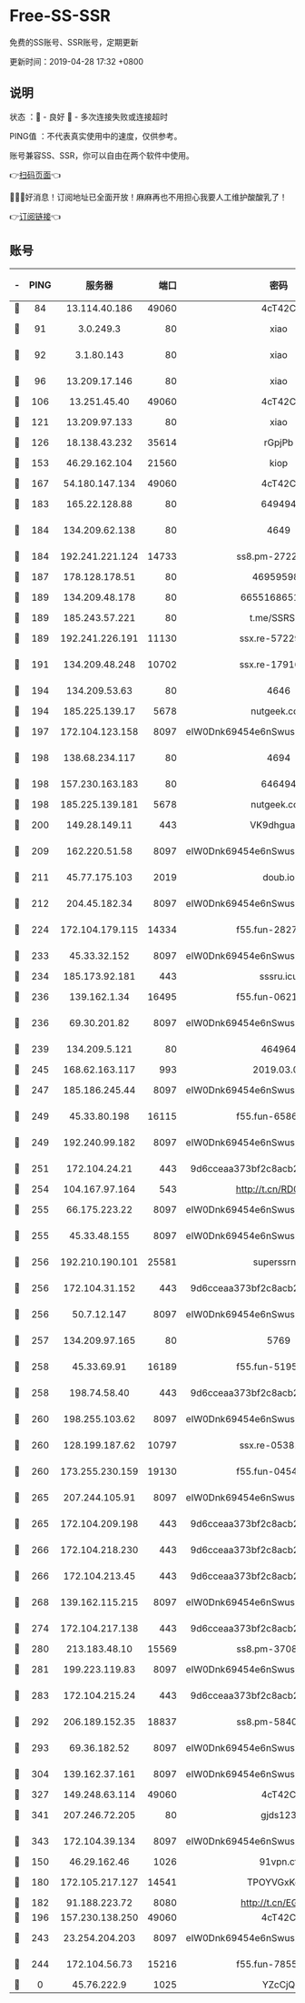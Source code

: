 # Free-SS-SSR

免费的SS账号、SSR账号，定期更新

更新时间：2019-04-28 17:32 +0800

## 说明

状态     ：🙂 - 良好 🙁 - 多次连接失败或连接超时

PING值   ：不代表真实使用中的速度，仅供参考。

账号兼容SS、SSR，你可以自由在两个软件中使用。

👉[扫码页面](https://liesauer.github.io/Free-SS-SSR/)👈

🎉🎉🎉好消息！订阅地址已全面开放！麻麻再也不用担心我要人工维护酸酸乳了！

👉[订阅链接](https://www.liesauer.net/yogurt/subscribe?ACCESS_TOKEN=DAYxR3mMaZAsaqUb)👈

## 账号

|-|PING|服务器|端口|密码|加密方式|区域|
|:----:|:----:|:-----:|-----:|:----:|:----:|:----:|
|🙂|84|13.114.40.186|49060|4cT42C|chacha20|JP|
|🙂|91|3.0.249.3|80|xiao|aes-128-ctr|SG|
|🙂|92|3.1.80.143|80|xiao|aes-128-ctr|SG|
|🙂|96|13.209.17.146|80|xiao|aes-128-ctr|KR|
|🙂|106|13.251.45.40|49060|4cT42C|chacha20|SG|
|🙂|121|13.209.97.133|80|xiao|aes-128-ctr|KR|
|🙂|126|18.138.43.232|35614|rGpjPb|rc4-md5|SG|
|🙂|153|46.29.162.104|21560|kiop|aes-128-ctr|RU|
|🙂|167|54.180.147.134|49060|4cT42C|chacha20|KR|
|🙂|183|165.22.128.88|80|649494|aes-256-cfb|US|
|🙂|184|134.209.62.138|80|4649|aes-256-cfb|US|
|🙂|184|192.241.221.124|14733|ss8.pm-27229858|aes-256-cfb|US|
|🙂|187|178.128.178.51|80|469595985|chacha20|US|
|🙂|189|134.209.48.178|80|6655168651651|aes-256-cfb|US|
|🙂|189|185.243.57.221|80|t.me/SSRSUB|rc4-md5|US|
|🙂|189|192.241.226.191|11130|ssx.re-57229547|aes-256-cfb|US|
|🙂|191|134.209.48.248|10702|ssx.re-17916013|aes-256-cfb|US|
|🙂|194|134.209.53.63|80|4646|aes-256-cfb|US|
|🙂|194|185.225.139.17|5678|nutgeek.com|rc4-md5|US|
|🙂|197|172.104.123.158|8097|eIW0Dnk69454e6nSwuspv9DmS201tQ0D|aes-256-cfb|JP|
|🙂|198|138.68.234.117|80|4694|aes-256-cfb|US|
|🙂|198|157.230.163.183|80|646494|aes-256-cfb|US|
|🙂|198|185.225.139.181|5678|nutgeek.com|rc4-md5|US|
|🙂|200|149.28.149.11|443|VK9dhgualsL|aes-256-cfb|SG|
|🙂|209|162.220.51.58|8097|eIW0Dnk69454e6nSwuspv9DmS201tQ0D|aes-256-cfb|US|
|🙂|211|45.77.175.103|2019|doub.io|aes-128-ctr|SG|
|🙂|212|204.45.182.34|8097|eIW0Dnk69454e6nSwuspv9DmS201tQ0D|aes-256-cfb|US|
|🙂|224|172.104.179.115|14334|f55.fun-28270904|aes-256-cfb|SG|
|🙂|233|45.33.32.152|8097|eIW0Dnk69454e6nSwuspv9DmS201tQ0D|aes-256-cfb|US|
|🙂|234|185.173.92.181|443|sssru.icu|rc4-md5|RU|
|🙂|236|139.162.1.34|16495|f55.fun-06219244|aes-256-cfb|SG|
|🙂|236|69.30.201.82|8097|eIW0Dnk69454e6nSwuspv9DmS201tQ0D|aes-256-cfb|US|
|🙂|239|134.209.5.121|80|464964|aes-256-cfb|US|
|🙂|245|168.62.163.117|993|2019.03.07|rc4-md5|US|
|🙂|247|185.186.245.44|8097|eIW0Dnk69454e6nSwuspv9DmS201tQ0D|aes-256-cfb|NL|
|🙂|249|45.33.80.198|16115|f55.fun-65862751|aes-256-cfb|US|
|🙂|249|192.240.99.182|8097|eIW0Dnk69454e6nSwuspv9DmS201tQ0D|aes-256-cfb|US|
|🙂|251|172.104.24.21|443|9d6cceaa373bf2c8acb22e60b6a58be6|aes-256-cfb|US|
|🙂|254|104.167.97.164|543|http://t.cn/RD0D7sx|rc4-md5|CA|
|🙂|255|66.175.223.22|8097|eIW0Dnk69454e6nSwuspv9DmS201tQ0D|aes-256-cfb|US|
|🙂|255|45.33.48.155|8097|eIW0Dnk69454e6nSwuspv9DmS201tQ0D|aes-256-cfb|US|
|🙂|256|192.210.190.101|25581|superssrnet|aes-256-cfb|US|
|🙂|256|172.104.31.152|443|9d6cceaa373bf2c8acb22e60b6a58be6|aes-256-cfb|US|
|🙂|256|50.7.12.147|8097|eIW0Dnk69454e6nSwuspv9DmS201tQ0D|aes-256-cfb|BR|
|🙂|257|134.209.97.165|80|5769|aes-256-cfb|SG|
|🙂|258|45.33.69.91|16189|f55.fun-51951404|aes-256-cfb|US|
|🙂|258|198.74.58.40|443|9d6cceaa373bf2c8acb22e60b6a58be6|aes-256-cfb|US|
|🙂|260|198.255.103.62|8097|eIW0Dnk69454e6nSwuspv9DmS201tQ0D|aes-256-cfb|US|
|🙂|260|128.199.187.62|10797|ssx.re-05381700|aes-256-cfb|SG|
|🙂|260|173.255.230.159|19130|f55.fun-04544445|aes-256-cfb|US|
|🙂|265|207.244.105.91|8097|eIW0Dnk69454e6nSwuspv9DmS201tQ0D|aes-256-cfb|US|
|🙂|265|172.104.209.198|443|9d6cceaa373bf2c8acb22e60b6a58be6|aes-256-cfb|US|
|🙂|266|172.104.218.230|443|9d6cceaa373bf2c8acb22e60b6a58be6|aes-256-cfb|US|
|🙂|266|172.104.213.45|443|9d6cceaa373bf2c8acb22e60b6a58be6|aes-256-cfb|US|
|🙂|268|139.162.115.215|8097|eIW0Dnk69454e6nSwuspv9DmS201tQ0D|aes-256-cfb|JP|
|🙂|274|172.104.217.138|443|9d6cceaa373bf2c8acb22e60b6a58be6|aes-256-cfb|US|
|🙂|280|213.183.48.10|15569|ss8.pm-37086887|rc4-md5|RU|
|🙂|281|199.223.119.83|8097|eIW0Dnk69454e6nSwuspv9DmS201tQ0D|aes-256-cfb|US|
|🙂|283|172.104.215.24|443|9d6cceaa373bf2c8acb22e60b6a58be6|aes-256-cfb|US|
|🙂|292|206.189.152.35|18837|ss8.pm-58407359|aes-256-cfb|SG|
|🙂|293|69.36.182.52|8097|eIW0Dnk69454e6nSwuspv9DmS201tQ0D|aes-256-cfb|US|
|🙂|304|139.162.37.161|8097|eIW0Dnk69454e6nSwuspv9DmS201tQ0D|aes-256-cfb|SG|
|🙂|327|149.248.63.114|49060|4cT42C|chacha20|CA|
|🙂|341|207.246.72.205|80|gjds123|aes-256-cfb|US|
|🙂|343|172.104.39.134|8097|eIW0Dnk69454e6nSwuspv9DmS201tQ0D|aes-256-cfb|SG|
|🙂|150|46.29.162.46|1026|91vpn.cf|rc4-md5|RU|
|🙂|180|172.105.217.127|14541|TPOYVGxKglpi|aes-256-cfb|JP|
|🙂|182|91.188.223.72|8080|http://t.cn/EGJIyrl|rc4-md5|RU|
|🙂|196|157.230.138.250|49060|4cT42C|chacha20|US|
|🙂|243|23.254.204.203|8097|eIW0Dnk69454e6nSwuspv9DmS201tQ0D|aes-256-cfb|US|
|🙂|244|172.104.56.73|15216|f55.fun-78553697|aes-256-cfb|SG|
|🙁|0|45.76.222.9|1025|YZcCjQ|rc4-md5|JP|
